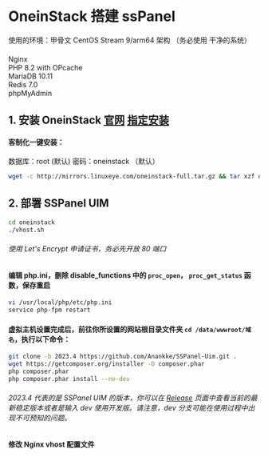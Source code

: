# OneinStack 搭建 ssPanel

使用的环境：甲骨文 CentOS Stream 9/arm64 架构 （务必使用 干净的系统）
#### 
Nginx  
PHP 8.2 with OPcache  
MariaDB 10.11  
Redis 7.0  
phpMyAdmin  
  
## 1. 安装 OneinStack [官网](https://oneinstack.com/ )  [指定安装](https://oneinstack.com/auto/)

#### 客制化一键安装：
数据库：root  (默认)
密码：oneinstack  （默认）

```bash
wget -c http://mirrors.linuxeye.com/oneinstack-full.tar.gz && tar xzf oneinstack-full.tar.gz && ./oneinstack/install.sh --nginx_option 1 --php_option 12 --phpcache_option 1 --php_extensions fileinfo,redis --phpmyadmin  --db_option 5 --dbinstallmethod 1 --dbrootpwd oneinstack --pureftpd  --redis  --memcached  --reboot 
```

## 2. 部署 SSPanel UIM
```bash
cd oneinstack
./vhost.sh
```

###### 使用 Let's Encrypt 申请证书，务必先开放 80 端口
#### 编辑 php.ini，删除 disable_functions 中的 `proc_open`， `proc_get_status` 函数，保存重启
```bash
vi /usr/local/php/etc/php.ini
service php-fpm restart
```

#### 虚拟主机设置完成后，前往你所设置的网站根目录文件夹 `cd /data/wwwroot/域名`，执行以下命令：
```bash
git clone -b 2023.4 https://github.com/Anankke/SSPanel-Uim.git .
wget https://getcomposer.org/installer -O composer.phar
php composer.phar
php composer.phar install --no-dev
```

###### 2023.4 代表的是 SSPanel UIM 的版本，你可以在 [Release](https://github.com/Anankke/SSPanel-Uim/releases) 页面中查看当前的最新稳定版本或者是输入 dev 使用开发版。请注意，dev 分支可能在使用过程中出现不可预知的问题。  
#### 修改 Nginx vhost 配置文件
